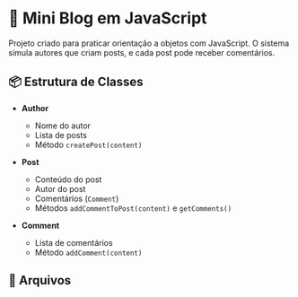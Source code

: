 # 📝 Mini Blog em JavaScript

Projeto criado para praticar orientação a objetos com JavaScript. O sistema simula autores que criam posts, e cada post pode receber comentários.

## 📦 Estrutura de Classes

- **Author**
  - Nome do autor
  - Lista de posts
  - Método `createPost(content)`

- **Post**
  - Conteúdo do post
  - Autor do post
  - Comentários (`Comment`)
  - Métodos `addCommentToPost(content)` e `getComments()`

- **Comment**
  - Lista de comentários
  - Método `addComment(content)`

## 📂 Arquivos

